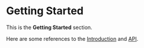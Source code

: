 # Getting Started   
This is the **Getting Started** section.   

Here are some references to the [Introduction](intro.md)
and [API](api.md).